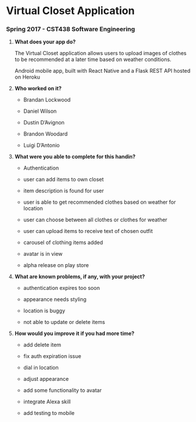 # Virtual Closet Application
### Spring 2017 - CST438 Software Engineering 



1. __What does your app do?__

	The Virtual Closet application allows users to upload images of clothes to be recommended at a later time based on weather conditions.


	Android mobile app, built with React Native and a Flask REST API hosted on Heroku


2. __Who worked on it?__

	- Brandan Lockwood

	- Daniel Wilson

	- Dustin D’Avignon

	- Brandon Woodard

	- Luigi D’Antonio

3. __What were you able to complete for this handin?__

	- Authentication

	- user can add items to own closet
	
	- item description is found for user

	- user is able to get recommended clothes based on weather for location

	- user can choose between all clothes or clothes for weather

	- user can upload items to receive text of chosen outfit

	- carousel of clothing items added

	- avatar is in view
	
	- alpha release on play store
	

4. __What are known problems, if any, with your project?__

	- authentication expires too soon

	- appearance needs styling

	- location is buggy

	- not able to update or delete items

5. __How would you improve it if you had more time?__

	- add delete item

	- fix auth expiration issue

	- dial in location

	- adjust appearance

	- add some functionality to avatar 
	
	- integrate Alexa skill
	
	- add testing to mobile
